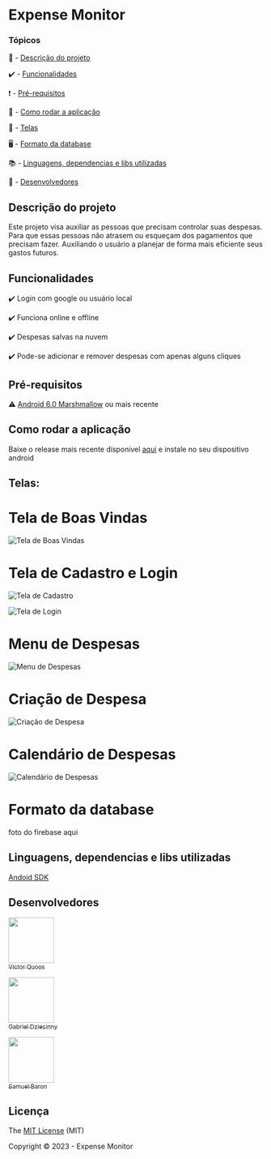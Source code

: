 
<h1>Expense Monitor</h1> 

### Tópicos 

📓 - [Descrição do projeto](#descrição-do-projeto)

✔️ - [Funcionalidades](#funcionalidades)

❗ - [Pré-requisitos](#pré-requisitos)

🏃 - [Como rodar a aplicação](#como-rodar-a-aplicação)

📱 - [Telas](#telas)

🖥️ - [Formato da database](#formato-da-database)

📚 - [Linguagens, dependencias e libs utilizadas](#Linguagens,-dependencias-e-libs-utilizadas)

🧍 - [Desenvolvedores](#Desenvolvedores)

## Descrição do projeto 

 Este projeto visa auxiliar as pessoas que precisam controlar suas despesas. Para que essas pessoas não atrasem ou esqueçam dos pagamentos que precisam fazer. Auxiliando o usuário a planejar de forma mais eficiente seus gastos futuros.

## Funcionalidades

✔️ Login com google ou usuário local  

✔️ Funciona online e offline

✔️ Despesas salvas na nuvem

✔️ Pode-se adicionar e remover despesas com apenas alguns cliques

## Pré-requisitos

⚠️ [Android 6.0 Marshmallow](https://www.android.com/intl/pt-BR_br/versions/marshmallow-6-0/) ou mais recente

## Como rodar a aplicação

Baixe o release mais recente dísponivel [aqui](https://github.com/victorquoos/expense-monitor/releases) e instale no seu dispositivo android

## Telas:

# Tela de Boas Vindas
![Tela de Boas Vindas](https://github.com/victorquoos/expense-monitor/blob/main/images/Bem-Vindo.jpeg)

# Tela de Cadastro e Login
![Tela de Cadastro](https://github.com/victorquoos/expense-monitor/blob/main/images/Cadastre-se.jpeg)

![Tela de Login](https://github.com/victorquoos/expense-monitor/blob/main/images/Login.jpeg)

# Menu de Despesas
![Menu de Despesas](https://github.com/victorquoos/expense-monitor/blob/main/images/Menu.jpeg)

# Criação de Despesa
![Criação de Despesa](https://github.com/victorquoos/expense-monitor/blob/main/images/Despesa.jpeg)

# Calendário de Despesas
![Calendário de Despesas](https://github.com/victorquoos/expense-monitor/blob/main/images/Calendario.jpeg)

# Formato da database

foto do firebase aqui

## Linguagens, dependencias e libs utilizadas

[Andoid SDK](https://developer.android.com/studio)

## Desenvolvedores

[<img src="./images/koos.jpeg" width=90 height=90><br><sub>Victor Quoos</sub>](https://github.com/Diana-ops)


[<img src="./images/biel.jpeg" width=90 height=90><br><sub>Gabriel Dziecinny</sub>](https://github.com/Diana-ops) 


[<img src="./images/sasa.jpeg" width=90 height=90><br><sub>Samuel Baron</sub>](https://github.com/Diana-ops)


## Licença 

The [MIT License]() (MIT)

Copyright :copyright: 2023 - Expense Monitor
